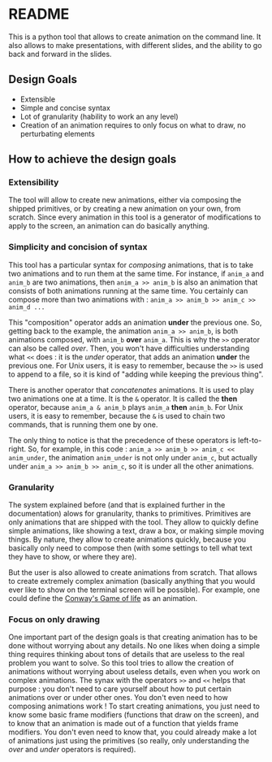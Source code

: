 # README

This is a python tool that allows to create animation on the command line.
It also allows to make presentations, with different slides, and the ability to go back and forward in the slides.

## Design Goals

 - Extensible
 - Simple and concise syntax
 - Lot of granularity (hability to work an any level)
 - Creation of an animation requires to only focus on what to draw, no perturbating elements

## How to achieve the design goals

### Extensibility
The tool will allow to create new animations, either via composing the shipped primitives, or by creating a new animation on your own, from scratch.
Since every animation in this tool is a generator of modifications to apply to the screen, an animation can do basically anything.

### Simplicity and concision of syntax
This tool has a particular syntax for _composing_ animations, that is to take two animations and to run them at the same time.
For instance, if `anim_a` and `anim_b` are two animations, then `anim_a >> anim_b` is also an animation that consists  of both animations running at the same time.
You certainly can compose more than two animations with : `anim_a >> anim_b >> anim_c >> anim_d ...`

This "composition" operator adds an animation **under** the previous one. So, getting back to the example, the animation `anim_a >> anim_b`, is both animations composed, with `anim_b` **over** `anim_a`.
This is why the `>>` operator can also be called _over_.
Then, you won't have difficulties understanding what `<<` does : it is the _under_ operator, that adds an animation **under** the previous one.
For Unix users, it is easy to remember, because the `>>` is used to append to a file, so it is kind of "adding while keeping the previous thing".

There is another operator that _concatenates_ animations. It is used to play two animations one at a time. It is the `&` operator. It is called the **then** operator, because `anim_a & anim_b` plays `anim_a` **then** `anim_b`.
For Unix users, it is easy to remember, because the `&` is used to chain two commands, that is running them one by one.

The only thing to notice is that the precedence of these operators is left-to-right. So, for example, in this code : `anim_a >> anim_b >> anim_c << anim_under`, the animation `anim_under` is not only under `anim_c`, but actually under `anim_a >> anim_b >> anim_c`, so it is under all the other animations.

### Granularity
The system explained before (and that is explained further in the documentation) alows for granularity, thanks to primitives.
Primitives are only animations that are shipped with the tool. They allow to quickly define simple animations, like showing a text, draw a box, or making simple moving things.
By nature, they allow to create animations quickly, because you basically only need to compose then (with some settings to tell what text they have to show, or where they are).

But the user is also allowed to create animations from scratch. That allows to create extremely complex animation (basically anything that you would ever like to show on the terminal screen will be possible). For example, one could define the [Conway's Game of life](https://playgameoflife.com/) as an animation.

### Focus on only drawing
One important part of the design goals is that creating animation has to be done without worrying about any details.
No one likes when doing a simple thing requires thinking about tons of details that are useless to the real problem you want to solve.
So this tool tries to allow the creation of animations without worrying about useless details, even when you work on complex animations.
The synax with the operators `>>` and `<<` helps that purpose : you don't need to care yourself about how to put certain animations over or under other ones.
You don't even need to how composing animations work !
To start creating animations, you just need to know some basic frame modifiers (functions that draw on the screen), and to know that an animation is made out of a function that yields frame modifiers.
You don't even need to know that, you could already make a lot of animations just using the primitives (so really, only understanding the _over_ and _under_ operators is required).





